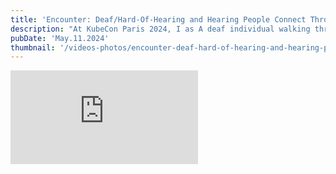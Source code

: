```yaml
---
title: 'Encounter: Deaf/Hard-Of-Hearing and Hearing People Connect Through Sign Language'
description: "At KubeCon Paris 2024, I as A deaf individual walking through the booths encountered a hearing signer, sparking a heartwarming conversation about their shared love of sign language. The hearing signer reveals that She learned the sign language while studying in San Francisco and enjoys using it to connect with the deaf community. I express their gratitude and emphasize the importance of communication and understanding between both communities, regardless of fluency. The encounter leaves both individuals feeling inspired and connected."
pubDate: 'May.11.2024'
thumbnail: '/videos-photos/encounter-deaf-hard-of-hearing-and-hearing-people-connect-through-sign-language.webp'
---
```


<iframe 
  class="youtube-frame"
  src="https://www.youtube.com/embed/XOW28muPQbw?si=g2bY0VsqkjBfy_fb"
  title="YouTube video player" 
  frameborder="0"
  allow="accelerometer; autoplay; clipboard-write; encrypted-media; gyroscope; picture-in-picture; web-share"
  referrerpolicy="strict-origin-when-cross-origin"
  allowfullscreen>
</iframe>
